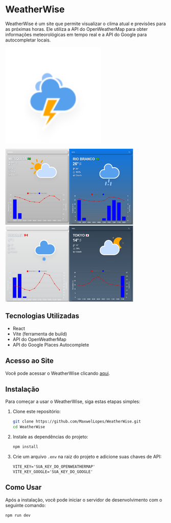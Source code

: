 # WeatherWise
WeatherWise é um site que permite visualizar o clima atual e previsões para as próximas horas. Ele utiliza a API do OpenWeatherMap para obter informações meteorológicas em tempo real e a API do Google para autocompletar locais.

<img src=".\public\Thunderstorm.svg" width="300"/>

<img src="readme/mesquita.png" width="200" height="237"/><img src="readme/riobranco.png"  width="200" height="237"/><img src="readme/rigolet.png"  width="200" height="237"/><img src="readme/toquio.png" width="200" height="237"/>



## Tecnologias Utilizadas

- React
- Vite (ferramenta de build)
- API do OpenWeatherMap
- API do Google Places Autocomplete

## Acesso ao Site

Você pode acessar o WeatherWise clicando [aqui](https://maxwel-batalha-weatherwise.onrender.com/).

## Instalação

Para começar a usar o WeatherWise, siga estas etapas simples:

1. Clone este repositório:

    ```bash
    git clone https://github.com/MaxwelLopes/WeatherWise.git
    cd WeatherWise
    ```

2. Instale as dependências do projeto:

    ```bash
    npm install
    ```

3. Crie um arquivo `.env` na raiz do projeto e adicione suas chaves de API:

    ```
    VITE_KEY='SUA_KEY_DO_OPENWEATHERMAP'
    VITE_KEY_GOOGLE='SUA_KEY_DO_GOOGLE'
    ```

## Como Usar

Após a instalação, você pode iniciar o servidor de desenvolvimento com o seguinte comando:

```bash
npm run dev



